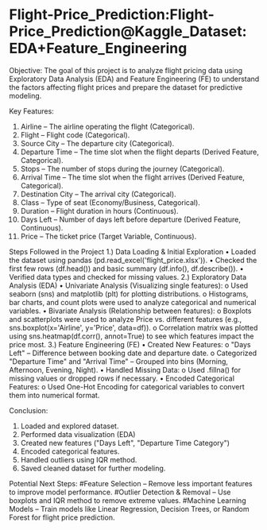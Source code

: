 # Flight-Price_Prediction:Flight-Price_Prediction@Kaggle_Dataset: EDA+Feature_Engineering

Objective:
The goal of this project is to analyze flight pricing data using Exploratory Data Analysis (EDA) and Feature Engineering (FE) to understand the factors affecting flight prices and prepare the dataset for predictive modeling.

Key Features:
1.	Airline – The airline operating the flight (Categorical).
2.	Flight – Flight code (Categorical).
3.	Source City – The departure city (Categorical).
4.	Departure Time – The time slot when the flight departs (Derived Feature, Categorical).
5.	Stops – The number of stops during the journey (Categorical).
6.	Arrival Time – The time slot when the flight arrives (Derived Feature, Categorical).
7.	Destination City – The arrival city (Categorical).
8.	Class – Type of seat (Economy/Business, Categorical).
9.	Duration – Flight duration in hours (Continuous).
10.	Days Left – Number of days left before departure (Derived Feature, Continuous).
11.	Price – The ticket price (Target Variable, Continuous).

Steps Followed in the Project
1.) Data Loading & Initial Exploration
•	Loaded the dataset using pandas (pd.read_excel('flight_price.xlsx')).
•	Checked the first few rows (df.head()) and basic summary (df.info(), df.describe()).
•	Verified data types and checked for missing values.
2.) Exploratory Data Analysis (EDA)
•	Univariate Analysis (Visualizing single features):
o	Used seaborn (sns) and matplotlib (plt) for plotting distributions.
o	Histograms, bar charts, and count plots were used to analyze categorical and numerical variables.
•	Bivariate Analysis (Relationship between features):
o	Boxplots and scatterplots were used to analyze Price vs. different features (e.g., sns.boxplot(x='Airline', y='Price', data=df)).
o	Correlation matrix was plotted using sns.heatmap(df.corr(), annot=True) to see which features impact the price most.
3.) Feature Engineering (FE)
•	Created New Features:
o	"Days Left" – Difference between booking date and departure date.
o	Categorized "Departure Time" and "Arrival Time" – Grouped into bins (Morning, Afternoon, Evening, Night).
•	Handled Missing Data:
o	Used .fillna() for missing values or dropped rows if necessary.
•	Encoded Categorical Features:
o	Used One-Hot Encoding for categorical variables to convert them into numerical format.

Conclusion:
1.	 Loaded and explored dataset.
2.	Performed data visualization (EDA)
3.	 Created new features ("Days Left", "Departure Time Category")
4.	Encoded categorical features.
5.	Handled outliers using IQR method.
6.	Saved cleaned dataset for further modeling.
   
Potential Next Steps:
#Feature Selection – Remove less important features to improve model performance.
#Outlier Detection & Removal – Use boxplots and IQR method to remove extreme values.
#Machine Learning Models – Train models like Linear Regression, Decision Trees, or Random Forest for flight price prediction.


